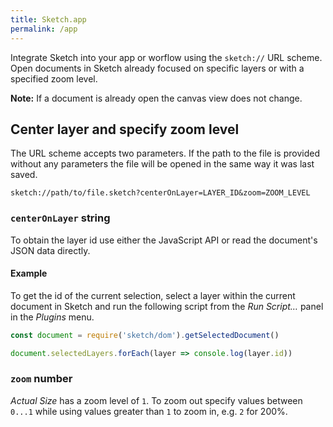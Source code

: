 ```yaml
---
title: Sketch.app
permalink: /app
---
```


Integrate Sketch into your app or worflow using the `sketch://` URL scheme. Open documents in Sketch already focused on specific layers or with a specified zoom level.

**Note:** If a document is already open the canvas view does not change.

## Center layer and specify zoom level

The URL scheme accepts two parameters. If the path to the file is provided without any parameters the file will be opened in the same way it was last saved.

`sketch://path/to/file.sketch?centerOnLayer=LAYER_ID&zoom=ZOOM_LEVEL`

### `centerOnLayer` string

To obtain the layer id use either the JavaScript API or read the document's JSON data directly.

#### Example

To get the id of the current selection, select a layer within the current document in Sketch and run the following script from the _Run Script…_ panel in the _Plugins_ menu.

```js
const document = require('sketch/dom').getSelectedDocument()

document.selectedLayers.forEach(layer => console.log(layer.id))
```

### `zoom` number

_Actual Size_ has a zoom level of `1`. To zoom out specify values between `0...1` while using values greater than `1` to zoom in, e.g. `2` for 200%.
